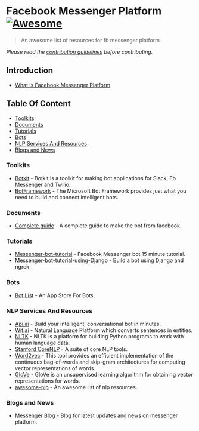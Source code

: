 # Facebook Messenger Platform [![Awesome](https://cdn.rawgit.com/sindresorhus/awesome/d7305f38d29fed78fa85652e3a63e154dd8e8829/media/badge.svg)](https://github.com/sindresorhus/awesome)
>An awesome list of resources for fb messenger platform  

*Please read the [contribution guidelines](contributing.md) before contributing.*

## Introduction
- [What is Facebook Messenger Platform](https://developers.facebook.com/products/messenger/)

## Table Of Content
- [Toolkits](#toolkit)
- [Documents](#documents)
- [Tutorials](#tutorials)
- [Bots](#bots)
- [NLP Services And Resources](#nlp-services-and-resources)
- [Blogs and News](#blogs-and-news)

### Toolkits
- [Botkit](https://github.com/howdyai/botkit) - Botkit is a toolkit for making bot applications for Slack, Fb Messenger and Twilio.
- [BotFramework](https://github.com/Microsoft/BotBuilder) - The Microsoft Bot Framework provides just what you need to build and connect intelligent bots.

### Documents
- [Complete guide](https://developers.facebook.com/docs/messenger-platform/implementation) - A complete guide to make the bot from facebook.

### Tutorials
- [Messenger-bot-tutorial](https://github.com/jw84/messenger-bot-tutorial) - Facebook Messenger bot 15 minute tutorial.
- [Messenger-bot-tutorial-using-Django](https://abhaykashyap.com/blog/post/tutorial-how-build-facebook-messenger-bot-using-django-ngrok) - Build a bot using Django and ngrok.

### Bots
- [Bot List](https://botlist.co/) - An App Store For Bots.

### NLP Services And Resources
- [Api.ai](http://content.api.ai/facebook-messenger-bot) - Build your intelligent, conversational bot in minutes.
- [Wit.ai](https://wit.ai/) - Natural Language Platform which converts sentences in entities.
- [NLTK](http://www.nltk.org/) - NLTK is a platform for building Python programs to work with human language data.
- [Stanford CoreNLP](http://stanfordnlp.github.io/CoreNLP/) - A suite of core NLP tools.
- [Word2vec](https://code.google.com/archive/p/word2vec/) - This tool provides an efficient implementation of the continuous bag-of-words and skip-gram architectures for computing vector representations of words.
- [GloVe](http://nlp.stanford.edu/projects/glove/) - GloVe is an unsupervised learning algorithm for obtaining vector representations for words.
- [awesome-nlp](https://github.com/keonkim/awesome-nlp) - An awesome list of nlp resources.

### Blogs and News
- [Messenger Blog](http://messengerblog.com/) - Blog for latest updates and news on messenger platform. 